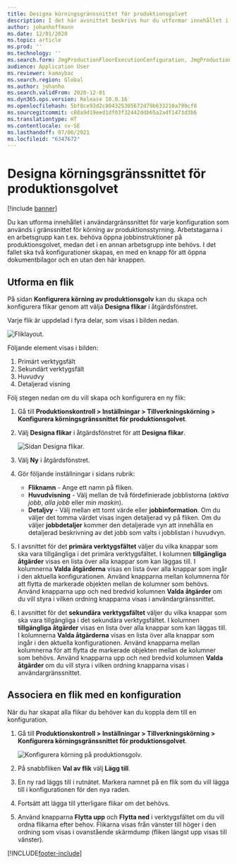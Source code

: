 ```yaml
---
title: Designa körningsgränssnittet för produktionsgolvet
description: I det här avsnittet beskrivs hur du utformar innehållet i användargränssnittet för varje konfiguration.
author: johanhoffmann
ms.date: 12/01/2020
ms.topic: article
ms.prod: ''
ms.technology: ''
ms.search.form: JmgProductionFloorExecutionConfiguration, JmgProductionFloorExecutionConfigurationTab
audience: Application User
ms.reviewer: kamaybac
ms.search.region: Global
ms.author: johanho
ms.search.validFrom: 2020-12-01
ms.dyn365.ops.version: Release 10.0.16
ms.openlocfilehash: 5bf8ce93d2c804325305672d79b633210a790cf0
ms.sourcegitcommit: c08a9d19eed1df03f32442ddb65a2adf1473d3b6
ms.translationtype: HT
ms.contentlocale: sv-SE
ms.lasthandoff: 07/06/2021
ms.locfileid: "6347672"
---
```

# <a name="design-the-production-floor-execution-interface"></a>Designa körningsgränssnittet för produktionsgolvet

[!include [banner](../includes/banner.md)]

Du kan utforma innehållet i användargränssnittet för varje konfiguration som används i gränssnittet för körning av produktionsstyrning. Arbetstagarna i en arbetsgrupp kan t.ex. behöva öppna jobbinstruktioner på produktionsgolvet, medan det i en annan arbetsgrupp inte behövs. I det fallet ska två konfigurationer skapas, en med en knapp för att öppna dokumentbilagor och en utan den här knappen.

## <a name="design-a-tab"></a>Utforma en flik

På sidan **Konfigurera körning av produktionsgolv** kan du skapa och konfigurera flikar genom att välja **Designa flikar** i åtgärdsfönstret.

Varje flik är uppdelad i fyra delar, som visas i bilden nedan.

![Fliklayout.](media/pfe-tab-layout.png "Fliklayout")

Följande element visas i bilden:

1. Primärt verktygsfält
1. Sekundärt verktygsfält
1. Huvudvy
1. Detaljerad visning

Följ stegen nedan om du vill skapa och konfigurera en ny flik:

1. Gå till **Produktionskontroll \> Inställningar \> Tillverkningskörning \> Konfigurera körningsgränssnittet för produktionsgolvet**.

1. Välj **Designa flikar** i åtgärdsfönstret för att **Designa flikar**.

    ![Sidan Designa flikar.](media/pfe-design-tabs.png "Sidan designa flikar")

1. Välj **Ny** i åtgärdsfönstret.

1. Gör följande inställningar i sidans rubrik:

    - **Fliknamn** - Ange ett namn på fliken.
    - **Huvudvisning** - Välj mellan de två fördefinierade jobblistorna (*aktiva jobb*, *alla jobb* eller *min maskin*).
    - **Detaljvy** - Välj mellan ett tomt värde eller **jobbinformation**. Om du väljer det tomma värdet visas ingen detaljerad vy på fliken. Om du väljer **jobbdetaljer** kommer den detaljerade vyn att innehålla en detaljerad beskrivning av det jobb som valts i jobblistan i huvudvyn.

1. I avsnittet för det **primära verktygsfältet** väljer du vilka knappar som ska vara tillgängliga i det primära verktygsfältet. I kolumnen **tillgängliga åtgärder** visas en lista över alla knappar som kan läggas till. I kolumnerna **Valda åtgärderna** visas en lista över alla knappar som ingår i den aktuella konfigurationen. Använd knapparna mellan kolumnerna för att flytta de markerade objekten mellan de kolumner som behövs. Använd knapparna upp och ned bredvid kolumnen **Valda åtgärder** om du vill styra i vilken ordning knapparna visas i användargränssnittet.

1. I avsnittet för det **sekundära** **verktygsfältet** väljer du vilka knappar som ska vara tillgängliga i det sekundära verktygsfältet. I kolumnen **tillgängliga åtgärder** visas en lista över alla knappar som kan läggas till. I kolumnerna **Valda åtgärderna** visas en lista över alla knappar som ingår i den aktuella konfigurationen. Använd knapparna mellan kolumnerna för att flytta de markerade objekten mellan de kolumner som behövs. Använd knapparna upp och ned bredvid kolumnen **Valda åtgärder** om du vill styra i vilken ordning knapparna visas i användargränssnittet.

## <a name="associate-a-tab-with-a-configuration"></a>Associera en flik med en konfiguration

När du har skapat alla flikar du behöver kan du koppla dem till en konfiguration.

1. Gå till **Produktionskontroll \> Inställningar \> Tillverkningskörning \> Konfigurera körningsgränssnittet för produktionsgolvet**.

    ![Konfigurera körning på produktionsgolv.](media/pfe-config-prod-floor-execution.png "Konfigurera körning på produktionsgolv")

1. På snabbfliken **Val av flik** välj **Lägg till**.

1. En ny rad läggs till i rutnätet. Markera namnet på en flik som du vill lägga till i konfigurationen för den nya raden.

1. Fortsätt att lägga till ytterligare flikar om det behövs.

1. Använd knapparna **Flytta upp** och **Flytta ned** i verktygsfältet om du vill ordna flikarna efter behov. Flikarna visas från vänster till höger i den ordning som visas i ovanstående skärmdump (fliken längst upp visas till vänster).


[!INCLUDE[footer-include](../../includes/footer-banner.md)]